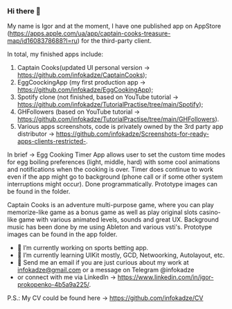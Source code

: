 ### Hi there 👋

My name is Igor and at the moment, I have one published app on AppStore (https://apps.apple.com/ua/app/captain-cooks-treasure-map/id1608378688?l=ru) for the third-party client.

In total, my finished apps include:

  1) Captain Cooks(updated UI personal version -> https://github.com/infokadze/CaptainCooks);
  2) EggCoockingApp (my first production app -> https://github.com/infokadze/EggCookingApp);
  3) Spotify clone (not finished, based on YouTube tutorial -> https://github.com/infokadze/TutorialPractise/tree/main/Spotify);
  4) GHFollowers (based on YouTube tutorial -> https://github.com/infokadze/TutorialPractise/tree/main/GHFollowers).
  5) Various apps screenshots, code is privately owned by the 3rd party app distributor -> https://github.com/infokadze/Screenshots-for-ready-apps-clients-restricted-.
  
In brief ->
Egg Cooking Timer App allows user to set the custom time modes for egg boiling preferences (light, middle, hard) with some cool animations and notifications  when the cooking is over. Timer does continue to work even if the app might go to background (phone call or if some other system interruptions might occur). Done programmatically.
Prototype images can be found in the folder.

Captain Cooks is an adventure multi-purpose game, where you can play memorize-like game as a bonus game as well as play original slots casino-like game with various animated levels, sounds and great UX. Background music has been done by me using Ableton and various vsti's.
Prototype images can be found in the app folder.

- 🔭 I’m currently working on sports betting app.
- 🌱 I’m currently learning UIKit mostly, GCD, Netwoorking, Autolayout, etc.
- 💬 Send me an email if you are just curious about my work at infokadze@gmail.com or a message on Telegram @infokadze 
- or connect with me via LinkedIn -> https://www.linkedin.com/in/igor-prokopenko-4b5a9a225/.

P.S.: My CV could be found here -> https://github.com/infokadze/CV

